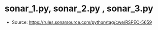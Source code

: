 # sonar_1.py, sonar_2.py , sonar_3.py  
- Source: https://rules.sonarsource.com/python/tag/cwe/RSPEC-5659
